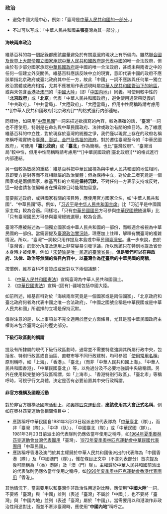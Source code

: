 ### 政治

  - 避免中國大陸中心，例如：「臺灣是[中華人民共和國的一部分](https://zh.wikipedia.org/wiki/中華人民共和國 "wikilink")。」

<!-- end list -->

  -
    不过可以写成：「中華人民共和國**主張**臺灣為其一部分。」

#### 海峽兩岸政治

維基百科的每一個記錄都應該盡量避免於有關[臺灣](../Page/臺灣.md "wikilink")的現狀上有所偏向。雖然[聯合國及世界上大部份獨立國家承認](https://zh.wikipedia.org/wiki/聯合國 "wikilink")[中華人民共和國政府是代表](https://zh.wikipedia.org/wiki/中華人民共和國政府 "wikilink")[中國](../Page/中國.md "wikilink")的唯一合法政府，但由於有少部分國家承認[中華民國政府](../Page/中華民國政府.md "wikilink")是中國的唯一合法政府，甚或未與兩者之中的任何一個建立外交關係，維基百科應該反映中立的現實，意即代表中國的政府不應該單指北京政府或臺北政府其中任一方，故此「中國」一詞不應該與任何單一獨立政治實體或政府相當，尤其不應被用作表述現時屬[中華人民共和國管治下的地區](https://zh.wikipedia.org/wiki/中華人民共和國 "wikilink")，或與未包含[香港](../Page/香港.md "wikilink")及[澳門](../Page/澳門.md "wikilink")的「[中國大陸](https://zh.wikipedia.org/wiki/中國大陸 "wikilink")」（即「[中国内地](../Page/中国内地.md "wikilink")」）同義。可使用較中性的「**北京政府**」或「**北京**」代表「中華人民共和國政府」，避免使用通常帶貶義的「中共政府」、「中共當局」、「大陸政府」、「大陸當局」，但用中性簡稱時請考慮用**\[\[中華人民共和國政府|北京政府\]\]**的格式進行内部連結。

同樣地，如果用“[中華民國](../Page/中華民國.md "wikilink")”一詞來描述欲撰寫的內容，較為準確的話，“臺灣”一詞也不應使用，特別是在命名與中華民國政府、法律或政治有關的條目時。為了維護維基百科的中立性，對於現存於臺灣的統獨之爭，我們僅以現實上存在的政府名稱來稱呼現實統治[臺灣、澎湖、金門及馬祖的政府](https://zh.wikipedia.org/wiki/臺澎金馬 "wikilink")。對於遷往臺灣至今的「中華民國政府」，可使用「**臺北政府**」或「**臺北**」作為簡稱，也比“臺灣政府”、“臺灣当局”較中性，但用中性簡稱時請考慮用**\[\[中華民國政府|臺北政府\]\]**的格式進行内部連結。

另一個較為敏感的重點：維基百科把中華民國視為與中華人民共和國的地位相同，意即雙方是對等而不互相隸屬的政治實體；但為保持中立，對於此二者究竟是一個國家或是兩個國家，維基百科的立場是**保持沉默**，不對任何一方表示支持或反對，這一點也請各位編輯者在撰寫條目時能稍加留意。

當要敍述政府，或與國家有關的項目時，應使用官方國家全名，如“中華人民共和國”、“中華民國”等。例如，「[习近平](../Page/习近平.md "wikilink")是[中华人民共和国主席](../Page/中华人民共和国主席.md "wikilink")」比「习近平是中國國家主席」較為合適。同樣地，「只有[中華民國國民](../Page/中華民國國民.md "wikilink")方可參與[中華民國總統](../Page/中華民國總統.md "wikilink")選舉」比「只有臺灣國民方可參與臺灣總統選舉」較為合適。

臺灣不應被敍述為一個獨立國家或中華人民共和國的一部份，而較適合被視為中華民國的一部份。當需要提及[臺灣政治實況時](https://zh.wikipedia.org/wiki/臺灣政治 "wikilink")，理應加上註釋，解釋有關臺灣的複雜情況。所以，“臺灣”一詞較只用作提及本島或中華民國[臺灣省](../Page/臺灣省.md "wikilink")。進一步來說，由於「臺灣省」於部分角度及運用上非常容易引發爭議，所以應該只在特別地提及省份本身時才被使用，例如「[宋楚瑜是唯一民選的](https://zh.wikipedia.org/wiki/宋楚瑜 "wikilink")[臺灣省長](https://zh.wikipedia.org/wiki/臺灣省長 "wikilink")」，**但是我們可以在與政府、法律、政治等無關的條目內容中，以臺灣作為迁臺后的中華民國的簡稱**。

按慣例，維基百科不會贊成或反對以下兩個議題：

1.  《[中華人民共和國憲法](https://zh.wikipedia.org/wiki/中華人民共和國憲法 "wikilink")》宣稱臺灣為中華人民共和國國土。
2.  《[中華民國憲法](../Page/中華民國憲法.md "wikilink")》宣稱-{固有}-疆域包括中國大陸。

如前所述，維基百科對於「海峽兩岸究竟是一個國家或是兩個國家」、「北京政府和臺北政府何者為代表中國之唯一合法政府」、「中國之國號全稱是中華民國或是中華人民共和國」所選擇的立場是保持沉默。

值得注意的是，以上事項並不完全適用於歷史方面條目，尤其是當中華民國政府主權尚未包含臺灣之前的歷史部分。

#### 下級行政區劃的稱謂

提及有所隸屬的現代下級行政區劃時，通常並不需要特意強調其所屬行政中央，包括省、特別行政區或自治區、直轄市等不同行政建制，均可參照「[使用常用名稱](https://zh.wikipedia.org/wiki/WP:COMMONNAME "wikilink")」原則稱呼，如「上海」、「香港」、「臺北」（而非「中華人民共和國上海」、「中華人民共和國香港」、「中華民國臺北」）等，以免過分及不必要地強調中央級稱謂。另外在使用較完整的行政區稱謂，如「上海市」、「香港特別行政區」、「臺北市」等稱呼時，可視乎行文具體，決定是否有必要前置其中央行政稱謂。

#### 非官方機構及國際活動

對於非官方機構及國際活動上，如[奧林匹克運動會](https://zh.wikipedia.org/wiki/奧林匹克運動會 "wikilink")，**應該使用其大會正式名稱**。例如在奧林匹克運動會相關條目中：

  - 應該稱呼中華民國自1981年3月23日起派出的代表隊為「[中華臺北](../Page/中華臺北.md "wikilink")（隊）」，而非「臺灣（隊）」、「中华（队）」、「中國臺北（隊）」或「中華民國（隊）」。1981年3月23日前派出的代表隊則仍應依當年使用之稱呼，如[1964年夏季奧林匹克運動會台灣代表團用](https://zh.wikipedia.org/wiki/1964年夏季奧林匹克運動會台灣代表團 "wikilink")「臺灣」、[1972年夏季奧林匹克運動會中華民國代表團用](https://zh.wikipedia.org/wiki/1972年夏季奧林匹克運動會中華民國代表團 "wikilink")「中華民國」。
  - 應該稱呼香港及澳門於其主權歸於中華人民共和國後派出的代表隊為「中國香港（隊）」及「中國澳門（隊）」，惟在條目正文中（不含列表部分）首次提及後可簡稱為「（香）港隊」及「澳（門）隊」。主權歸於中華人民共和國前派出的代表隊則仍應依當年使用之稱呼，如[1996年夏季奧林匹克運動會香港代表團用](https://zh.wikipedia.org/wiki/1996年夏季奧林匹克運動會香港代表團 "wikilink")「香港」。

其他情況下，當需要用以和臺灣作非政治性用途對比時，應使用“**中國大陸**”一詞，不要將「臺灣」與「中國」並列（表述「臺灣」不屬於「中國」），也不要將「臺灣」與「中國內地」並列（表述「臺灣」屬於「中國」）。當需要用以和港澳作非政治性用途對比，而並不牽涉臺灣時，應使用“**中國內地**”稱呼之。